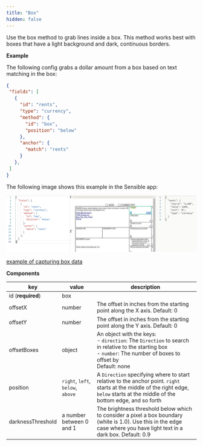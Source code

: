 ```yaml
---
title: "Box"
hidden: false
---
```

Use the box method to grab lines inside a box. This method works best with boxes that have a light background and dark, continuous borders. 

**Example**

The following config grabs a dollar amount from a box based on text matching in the box:

 ```json
{
  "fields": [
    {
      "id": "rents",
      "type": "currency",
      "method": {
        "id": "box",
        "position": "below"
      },
      "anchor": {
        "match": "rents"
      }
    },
  ]
}
 ```

The following image shows this example in the Sensible app:

![](https://raw.githubusercontent.com/sensible-hq/sensible-docs/main/readme-sync/assets/images/v0/box_1099.png)



[example of capturing box data](https://raw.githubusercontent.com/sensible-hq/sensible-docs/main/readme-sync/assets/images/v0/box_1099.png)



**Components**

| key               | value                           | description                                                  |
| ----------------- | ------------------------------- | ------------------------------------------------------------ |
| id (**required**) | box                             |                                                              |
| offsetX           | number                          | The offset in inches from the starting point along the X axis. Default: 0 |
| offsetY           | number                          | The offset in inches from the starting point along the Y axis. Default: 0 |
| offsetBoxes       | object                          | An object with the keys:<br/>\- `direction`: The `Direction` to search in relative to the starting box<br/>\- `number`: The number of boxes to offset by<br/> Default: none |
| position          | `right`, `left`, `below`, `above` | A `Direction` specifying where to start relative to the anchor point. `right` starts at the middle of the right edge, `below` starts at the middle of the bottom edge, and so forth |
| darknessThreshold | a number between 0 and 1        | The brightness threshold below which to consider a pixel a box boundary (white is 1.0). Use this in the edge case where you have light text in a dark box. Default: 0.9 |